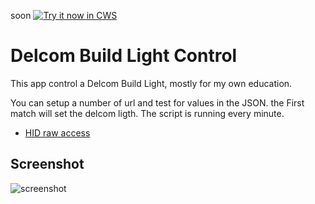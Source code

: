 soon
<a target="_blank" href="https://chrome.google.com/webstore/detail/igkmggljimacfdfalpeelenjeicmfnll">![Try it now in CWS](https://raw.github.com/GoogleChrome/chrome-app-samples/master/tryitnowbutton.png "Click here to install this sample from the Chrome Web Store")</a>

# Delcom Build Light Control

This app control a Delcom Build Light, mostly for my own education.

You can setup a number of url and test for values in the JSON. the First match will set the delcom ligth. The script is running every minute.

* [HID raw access](https://developer.chrome.com/apps/hid)

## Screenshot
![screenshot](/samples/usb/device-info/assets/screenshot_1280_800.png)
